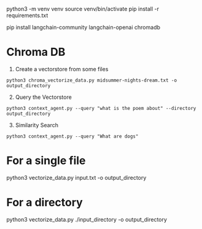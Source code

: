 python3 -m venv venv
source venv/bin/activate
pip install -r requirements.txt

pip install langchain-community langchain-openai chromadb

# Chroma DB
1. Create a vectorstore from some files
```
python3 chroma_vectorize_data.py midsummer-nights-dream.txt -o output_directory
```
2. Query the Vectorstore
```
python3 context_agent.py --query "what is the poem about" --directory output_directory
```

3. Similarity Search
```
python3 context_agent.py --query "What are dogs"
```

# For a single file
python3 vectorize_data.py input.txt -o output_directory

# For a directory
python3 vectorize_data.py ./input_directory -o output_directory